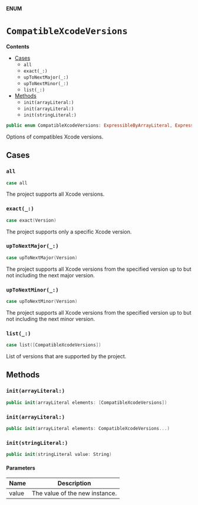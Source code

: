 **ENUM**

# `CompatibleXcodeVersions`

**Contents**

- [Cases](#cases)
  - `all`
  - `exact(_:)`
  - `upToNextMajor(_:)`
  - `upToNextMinor(_:)`
  - `list(_:)`
- [Methods](#methods)
  - `init(arrayLiteral:)`
  - `init(arrayLiteral:)`
  - `init(stringLiteral:)`

```swift
public enum CompatibleXcodeVersions: ExpressibleByArrayLiteral, ExpressibleByStringInterpolation, Codable, Equatable
```

Options of compatibles Xcode versions.

## Cases
### `all`

```swift
case all
```

The project supports all Xcode versions.

### `exact(_:)`

```swift
case exact(Version)
```

The project supports only a specific Xcode version.

### `upToNextMajor(_:)`

```swift
case upToNextMajor(Version)
```

The project supports all Xcode versions from the specified version up to but not including the next major version.

### `upToNextMinor(_:)`

```swift
case upToNextMinor(Version)
```

The project supports all Xcode versions from the specified version up to but not including the next minor version.

### `list(_:)`

```swift
case list([CompatibleXcodeVersions])
```

List of versions that are supported by the project.

## Methods
### `init(arrayLiteral:)`

```swift
public init(arrayLiteral elements: [CompatibleXcodeVersions])
```

### `init(arrayLiteral:)`

```swift
public init(arrayLiteral elements: CompatibleXcodeVersions...)
```

### `init(stringLiteral:)`

```swift
public init(stringLiteral value: String)
```

#### Parameters

| Name | Description |
| ---- | ----------- |
| value | The value of the new instance. |